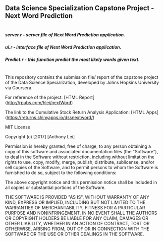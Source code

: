 ## Data Science Specialization Capstone Project - Next Word Prediction
#
##### server.r - server file of Next Word Prediction application.
##### ui.r - interface file of Next Word Prediction application.
##### Predict.r - this function predict the most likely words given text.
#

This repository contains the submission file/ report of the capstone project of the Data Science Specialization, developed by Johns Hopkins University via Coursera.

For reference of the project: [HTML Report] (http://rpubs.com/hlei/nextWord)

The link to the Cumulative Stock Return Analysis Application: [HTML Apps] (https://returns.shinyapps.io/dssnextword/)

MIT License

Copyright (c) [2017] [Anthony Lei]

Permission is hereby granted, free of charge, to any person obtaining a copy
of this software and associated documentation files (the "Software"), to deal
in the Software without restriction, including without limitation the rights
to use, copy, modify, merge, publish, distribute, sublicense, and/or sell
copies of the Software, and to permit persons to whom the Software is
furnished to do so, subject to the following conditions:

The above copyright notice and this permission notice shall be included in all
copies or substantial portions of the Software.

THE SOFTWARE IS PROVIDED "AS IS", WITHOUT WARRANTY OF ANY KIND, EXPRESS OR
IMPLIED, INCLUDING BUT NOT LIMITED TO THE WARRANTIES OF MERCHANTABILITY,
FITNESS FOR A PARTICULAR PURPOSE AND NONINFRINGEMENT. IN NO EVENT SHALL THE
AUTHORS OR COPYRIGHT HOLDERS BE LIABLE FOR ANY CLAIM, DAMAGES OR OTHER
LIABILITY, WHETHER IN AN ACTION OF CONTRACT, TORT OR OTHERWISE, ARISING FROM,
OUT OF OR IN CONNECTION WITH THE SOFTWARE OR THE USE OR OTHER DEALINGS IN THE
SOFTWARE.